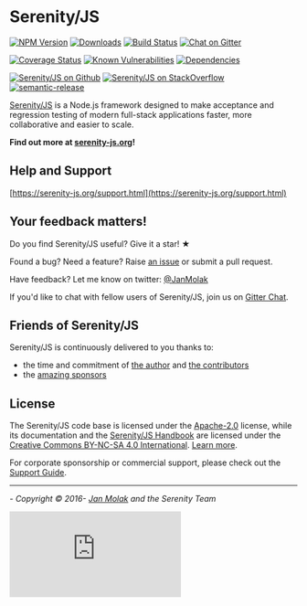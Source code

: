 # Serenity/JS
[![NPM Version](https://badge.fury.io/js/%40serenity-js%2Fcore.svg)](https://badge.fury.io/js/%40serenity-js%2Fcore)
[![Downloads](https://img.shields.io/npm/dm/@serenity-js/core.svg)](https://npm-stat.com/charts.html?package=@serenity-js/core)
[![Build Status](https://travis-ci.org/serenity-js/serenity-js.svg?branch=master)](https://travis-ci.org/serenity-js/serenity-js)
[![Chat on Gitter](https://badges.gitter.im/serenity-js/Lobby.svg)](https://gitter.im/serenity-js/Lobby)

[![Coverage Status](https://coveralls.io/repos/github/serenity-js/serenity-js/badge.svg?branch=master)](https://coveralls.io/github/serenity-js/serenity-js?branch=master)
[![Known Vulnerabilities](https://snyk.io/test/github/serenity-js/serenity-js/badge.svg)](https://snyk.io/test/github/serenity-js/serenity-js)
[![Dependencies](https://flat.badgen.net/dependabot/serenity-js/serenity-js?icon=dependabot)](https://github.com/serenity-js/serenity-js)

[![Serenity/JS on Github](https://img.shields.io/badge/github-serenity--js-yellow?logo=github)](https://github.com/serenity-js/serenity-js)
[![Serenity/JS on StackOverflow](https://img.shields.io/badge/stackoverflow-serenity--js-important?logo=stackoverflow)](https://stackoverflow.com/questions/tagged/serenity-js)
[![semantic-release](https://img.shields.io/badge/%20%20%F0%9F%93%A6%F0%9F%9A%80-semantic--release-e10079.svg)](https://github.com/semantic-release/semantic-release)

[Serenity/JS](https://serenity-js.org) is a Node.js framework designed to make acceptance and regression testing
of modern full-stack applications faster, more collaborative and easier to scale.

**Find out more at [serenity-js.org](https://serenity-js.org)!**

<!-- 
[![Full-Stack Acceptance Testing with Serenity/JS and the Screenplay Pattern](https://img.youtube.com/vi/djPMf-n93Rw/0.jpg)](https://www.youtube.com/watch?v=djPMf-n93Rw)
-->

## Help and Support

[https://serenity-js.org/support.html](https://serenity-js.org/support.html)

## Your feedback matters!

Do you find Serenity/JS useful? Give it a star! &#9733;

Found a bug? Need a feature? Raise [an issue](https://github.com/serenity-js/serenity-js/issues?state=open)
or submit a pull request.

Have feedback? Let me know on twitter: [@JanMolak](https://twitter.com/JanMolak) 

If you'd like to chat with fellow users of Serenity/JS, join us on [Gitter Chat](https://gitter.im/serenity-js/Lobby).

## Friends of Serenity/JS

Serenity/JS is continuously delivered to you thanks to:
* the time and commitment of [the author](https://janmolak.com/) and [the contributors](https://github.com/serenity-js/serenity-js/graphs/contributors)
* the [amazing sponsors](https://serenity-js.org/community/sponsors.html)

## License

The Serenity/JS code base is licensed under the [Apache-2.0](LICENSE.md) license, 
while its documentation and the [Serenity/JS Handbook](https://serenity-js.org/handbook/) are licensed under the [Creative Commons BY-NC-SA 4.0 International](https://creativecommons.org/licenses/by-nc-sa/4.0/). [Learn more](https://serenity-js.org/license.html).

For corporate sponsorship or commercial support, please check out the [Support Guide](https://serenity-js.org/support.html).

----

_- Copyright &copy; 2016- [Jan Molak](https://janmolak.com) and the Serenity Team_

[![Analytics](https://ga-beacon.appspot.com/UA-85788349-2/serenity-js/readme.md?pixel)](https://github.com/igrigorik/ga-beacon)
